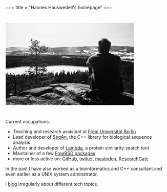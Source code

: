 +++
title = "Hannes Hauswedell's homepage"
+++

<!-- <center> -->
<img src="index.jpg"
     alt="index.jpg"
     title="When I don't work, I try to spend time outdoors."
     width=400px
     style="text-align: center;
            border:thin solid white;
            color: white;
            margin:25px;
            margin-left: auto ;
            margin-right: auto ;">
<!-- <img src="" alt="Picture" style="width: 65%;"/> -->
<!-- </center> -->

Current occupations:

  * Teaching and research assistant at [Freie Universität Berlin](http://www.mi.fu-berlin.de/en/inf/groups/abi/members/Scientific_Staff/hauswedell.html)
  * Lead developer of [SeqAn](https://www.seqan.de), the C++ library for biological sequence analysis
  * Author and developer of [Lambda](https://www.seqan.de/lambda), a protein similarity search tool
  * Maintainer of a few [FreeBSD packages](http://www.freshports.org/search.php?stype=maintainer&method=exact&query=h2%2Bfbsdports@fsfe.org)
  * more or less active on: [GitHub](https://github.com/h-2), [twitter](https://twitter.com/__h2__), [mastodon](https://mastodon.social/@__h2__), [ResearchGate](https://www.researchgate.net/profile/Hannes_Hauswedell)

In the past I have also worked as a bioinformatics and C++ consultant and even earlier as a UNIX system adminstrator.

I [blog](/post) irregularly about different tech topics.
